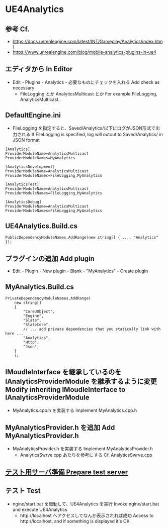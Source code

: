# UE4Analytics

## 参考 Cf.
* https://docs.unrealengine.com/latest/INT/Gameplay/Analytics/index.html
* https://www.unrealengine.com/blog/mobile-analytics-plugins-in-ue4

## エディタから In Editor
* Edit - Plugins - Analytics - 必要なものにチェックを入れる Add check as necessary
    * FileLogging とか AnalyticsMulticast とか For example FileLogging, AnalyticsMulticast..

## DefaultEngine.ini
* FileLogging を指定すると、Saved/Analytics/以下にログがJSON形式で出力される If FileLogging is specified, log will outout to Saved/Analytics/ in JSON format 
~~~
[Analytics]
ProviderModuleName=AnalyticsMulticast
ProviderModuleNames=MyAnalytics

[AnalyticsDevelopment]
ProviderModuleName=AnalyticsMulticast
ProviderModuleNames=FileLogging,MyAnalytics

[AnalyticsTest]
ProviderModuleName=AnalyticsMulticast
ProviderModuleNames=FileLogging,MyAnalytics

[AnalyticsDebug]
ProviderModuleName=AnalyticsMulticast
ProviderModuleNames=FileLogging,MyAnalytics
~~~

## UE4Analytics.Build.cs
~~~
PublicDependencyModuleNames.AddRange(new string[] { ..., "Analytics" });
~~~

## プラグインの追加 Add plugin
* Edit - Plugin - New plugin - Blank - "MyAnalytics" - Create plugin

## MyAnalytics.Build.cs
~~~
PrivateDependencyModuleNames.AddRange(
    new string[]
    {
        "CoreUObject",
        "Engine",
        "Slate",
        "SlateCore",
        // ... add private dependencies that you statically link with here ...	
        "Analytics",
        "Http",
        "Json",
    }
    );
~~~

## IMoudleInterface を継承しているのを IAnalyticsProviderModule を継承するように変更 Modify inheriting IMoudleInterface to IAnalyticsProviderModule
* MyAnalytics.cpp.h を実装する Implement MyAnalytics.cpp.h

## MyAnalyticsProvider.h を追加 Add MyAnalyticsProvider.h
* MyAnalyticsProvider.h を実装する Implement MyAnalyticsProvider.h
    * AnalyticsSwrve.cpp あたりを参考にする Cf. AnalyticsSwrve.cpp

## [テスト用サーバ準備 Prepare test server](https://github.com/horinoh/UE4Analytics/tree/master/Document/Server)

## テスト Test
* nginx/start.bat を起動して、UE4Analytics を実行 Invoke nginx/start.bat and execute UE4Analytics
	* http://localhost へアクセスしてなんか表示されれば成功 Access to http://localhost, and if something is displayed it's OK